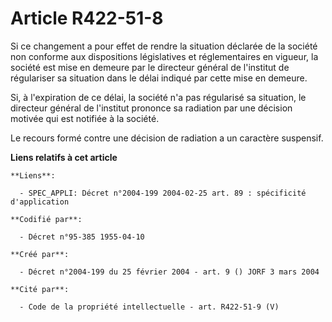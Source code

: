 # Article R422-51-8

Si ce changement a pour effet de rendre la situation déclarée de la société non conforme aux dispositions législatives et
réglementaires en vigueur, la société est mise en demeure par le directeur général de l'institut de régulariser sa situation
dans le délai indiqué par cette mise en demeure.

Si, à l'expiration de ce délai, la société n'a pas régularisé sa situation, le directeur général de l'institut prononce sa
radiation par une décision motivée qui est notifiée à la société.

Le recours formé contre une décision de radiation a un caractère suspensif.

**Liens relatifs à cet article**

	**Liens**:

	  - SPEC_APPLI: Décret n°2004-199 2004-02-25 art. 89 : spécificité d'application

	**Codifié par**:

	  - Décret n°95-385 1955-04-10

	**Créé par**:

	  - Décret n°2004-199 du 25 février 2004 - art. 9 () JORF 3 mars 2004

	**Cité par**:

	  - Code de la propriété intellectuelle - art. R422-51-9 (V)
